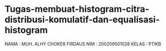 
# Tugas-membuat-histogram-citra-distribusi-komulatif-dan-equalisasi-histogram

NAMA  : MUH. ALHY CHOKER FIRDAUS
NIM   : 200209501028
KELAS : PTIKB
